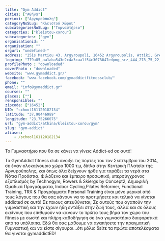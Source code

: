 ```yaml
---
title: "Gym Addict"
cities: ["Αθήνα"]
perioxi: ["Αργυρούπολη"]
categoryNoSLug: "Κλειστού Χώρου"
subcategoriesNoSLug: ["Γυμναστήριο"]
categories: ["kleistou-xorou"]
subcategories: ["gym"]
organisationid: ""
organisation: ""
orgurl: "undefined-"
address: "25is Martiou 43, Argyroupoli, 16452 Argyroupolis, Attiki, Greece"
logoimg: "779a85_aa1aba543e2c4a3caa1f54c3073047edpng_srz_444_278_75_22_050_120_000_png_srz.png"
profilePhoto : "downloaded"
coverPhoto : "downloaded"
website: "www.gymaddict.gr/"
facebook: "www.facebook.com/gymaddictfitnessclub/"
phone: ""
email: "info@gymaddict.gr"
courses: ""
places: [""]
rensponsibles: ""
zipcode: ["16452"]
UID: "school161120182134"
latitude: "37,90446989"
longitude: "23,75266075"
url: "gym-addict/athina/kleistou-xorou/gym"
slug: "gym-addict"
aliases:
    - /school161120182134
---
```



Το Γυμναστήριο που θα σε κάνει να γίνεις Addict-ed σε αυτό!

Το GymAddict fitness club άνοιξε τις πόρτες του τον Σεπτέμβριο του 2014, σε έναν ολοκαίνουριο χώρο 1000 τ.μ, δίπλα στην Κεντρική Πλατεία της Αργυρούπολης, και όπως όλα δείχνουν ήρθε για ταράξει τα νερά στα Νότια Προάστια. Φιλόξενο και έμπειρο προσωπικό, υπερσύγχρονος εξοπλισμός by Technogym, Rowers &amp; Skiergs by Concept2, Δημοφιλή Ομαδικά Προγράμματα, Indoor Cycling,Pilates Reformer, Functional Training, TRX &amp; Προγράμματα Personal Training είναι μόνο μερικοί από τους λόγους που θα σας κάνουν να το προτιμήσετε και τελικά να γίνεται addicted σε αυτό! Σε ποιους απευθύνεται; Σε αυτούς που αγαπούν την γυμναστική και την έχουν ήδη εντάξει στην ζωή τους, αλλά και σε όλους εκείνους που επιθυμούν να κάνουν το πρώτο τους βήμα τον χώρο του fitness με σωστή και πλήρη καθοδήγηση σε ένα γυμναστήριο διαφορετικά από τα υπόλοιπα. Εδώ θα σας μάθουμε να αγαπήσετε την πραγματική Γυμναστική και να είστε σίγουροι...ότι μόλις δείτε τα πρώτα αποτελέσματα θα γίνεται gymaddictED!